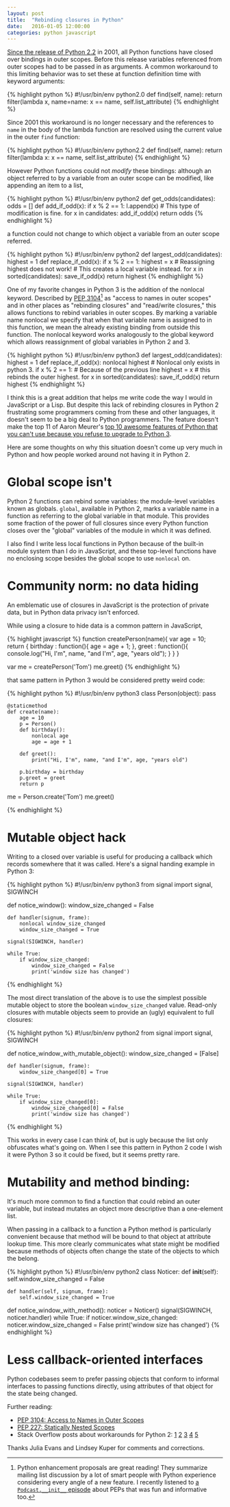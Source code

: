 ```yaml
---
layout: post
title:  "Rebinding closures in Python"
date:   2016-01-05 12:00:00
categories: python javascript
---
```


[Since the release of Python 2.2](
https://docs.python.org/3/whatsnew/2.2.html#pep-227-nested-scopes)
in 2001, all Python functions have closed over bindings in outer scopes.
Before this release variables referenced from outer scopes had to be passed in
as arguments. A common workaround to this limiting behavior
was to set these at function definition time
with keyword arguments:

{% highlight python %}
#!/usr/bin/env python2.0
def find(self, name):
    return filter(lambda x, name=name: x == name, self.list_attribute)
{% endhighlight %}

Since 2001 this workaround is no longer necessary and the references
to `name` in the body of the lambda function are resolved using the
current value in the outer `find` function:

{% highlight python %}
#!/usr/bin/env python2.2
def find(self, name):
    return filter(lambda x: x == name, self.list_attribute)
{% endhighlight %}

However Python functions could not *modify* these bindings:
although an object referred to by a variable from an outer
scope can be modified, like appending an item to a list,

{% highlight python %}
#!/usr/bin/env python2
def get_odds(candidates):
    odds = []
    def add_if_odd(x):
        if x % 2 == 1:
          l.append(x)  # This type of modification is fine.
    for x in candidates:
        add_if_odd(x)
    return odds
{% endhighlight %}

a function could not change
to which object a variable from an outer scope referred.

{% highlight python %}
#!/usr/bin/env python2
def largest_odd(candidates):
    highest = 1
    def replace_if_odd(x):
        if x % 2 == 1:
           highest = x  # Reassigning highest does not work!
                        # This creates a local variable instead.
    for x in sorted(candidates):
        save_if_odd(x)
    return highest
{% endhighlight %}

One of my favorite changes in Python 3 is the addition of the nonlocal
keyword. Described by [PEP 3104](https://www.python.org/dev/peps/pep-3104/)[^PEPs]
as "access to names in outer scopes" and in other places as "rebinding
closures" and "read/write closures," this allows functions to rebind variables
in outer scopes. By marking a variable name nonlocal we specify
that when that variable name is assigned to in this function,
we mean the already existing binding from outside this function.
The nonlocal keyword works analogously to the global keyword which
allows reassignment of global variables in Python 2 and 3.

{% highlight python %}
#!/usr/bin/env python3
def largest_odd(candidates):
    highest = 1
    def replace_if_odd(x):
        nonlocal highest  # Nonlocal only exists in python 3.
        if x % 2 == 1:  # Because of the previous line
           highest = x  # this rebinds the outer highest.
    for x in sorted(candidates):
        save_if_odd(x)
    return highest
{% endhighlight %}

I think this is a great addition that helps me write code the way I would
in JavaScript or a Lisp. But despite this lack of rebinding closures in Python
2 frustrating some programmers coming from these and other languages,
it doesn't seem to be a big deal to Python programmers.
The feature doesn't make the top 11 of Aaron Meurer's
[top 10 awesome features of Python that you can't use because you refuse to upgrade to Python 3](
https://asmeurer.github.io/python3-presentation/slides.html).

Here are some thoughts on why this situation doesn't come up
very much in Python and how people worked around not having
it in Python 2.

# Global scope isn't

Python 2 functions can rebind some variables:
the module-level variables known as globals.
`global`, available in Python 2, marks a variable name
in a function as referring to the global variable in that module.
This provides some fraction of the power of full closures
since every Python function closes over the "global" variables
of the module in which it was defined.

I also find I write less local functions in Python because of
the built-in module system than I do in JavaScript, and these
top-level functions have no enclosing scope besides the global
scope to use `nonlocal` on.

# Community norm: no data hiding

An emblematic use of closures in JavaScript
is the protection of private data,
but in Python data privacy isn't enforced.

While using a closure to hide data is a
common pattern in JavaScript,

{% highlight javascript %}
function createPerson(name){
    var age = 10;
    return {
        birthday : function(){
            age = age + 1;
        },
        greet : function(){
            console.log("Hi, I'm", name, "and I'm", age, "years old");
        }
    }
}

var me = createPerson('Tom')
me.greet()
{% endhighlight %}

that same pattern in Python 3 would be
considered pretty weird code:

{% highlight python %}
#!/usr/bin/env python3
class Person(object):
    pass

    @staticmethod
    def create(name):
        age = 10
        p = Person()
        def birthday():
            nonlocal age
            age = age + 1

        def greet():
            print("Hi, I'm", name, "and I'm", age, "years old")

        p.birthday = birthday
        p.greet = greet
        return p

me = Person.create('Tom')
me.greet()

{% endhighlight %}

# Mutable object hack

Writing to a closed over variable is useful for producing a callback
which records somewhere that it was called.
Here's a signal handing example in Python 3:

{% highlight python %}
#!/usr/bin/env python3
from signal import signal, SIGWINCH

def notice_window():
    window_size_changed = False

    def handler(signum, frame):
        nonlocal window_size_changed
        window_size_changed = True

    signal(SIGWINCH, handler)

    while True:
        if window_size_changed:
            window_size_changed = False
            print('window size has changed')
{% endhighlight %}

The most direct translation of the above is to use
the simplest possible mutable object to store
the boolean `window_size_changed` value.
Read-only closures with mutable objects seem
to provide an (ugly) equivalent to full closures:

{% highlight python %}
#!/usr/bin/env python2
from signal import signal, SIGWINCH

def notice_window_with_mutable_object():
    window_size_changed = [False]

    def handler(signum, frame):
        window_size_changed[0] = True

    signal(SIGWINCH, handler)

    while True:
        if window_size_changed[0]:
            window_size_changed[0] = False
            print('window size has changed')
{% endhighlight %}

This works in every case I can think of, but is ugly because
the list only obfuscates what's going on.
When I see this pattern in Python 2 code I wish it were Python 3
so it could be fixed, but it seems pretty rare.

# Mutability and method binding:

It's much more common to find a function that could rebind an outer variable,
but instead mutates an object more descriptive than a one-element list.

When passing in a callback to a function a Python method is
particularly convenient because that method will be bound to that object
at attribute lookup time. This more clearly communicates what state
might be modified because methods of objects often change the state of the
objects to which the belong.

{% highlight python %}
#!/usr/bin/env python2
class Noticer:
    def __init__(self):
        self.window_size_changed = False

    def handler(self, signum, frame):
        self.window_size_changed = True

def notice_window_with_method():
    noticer = Noticer()
    signal(SIGWINCH, noticer.handler)
    while True:
        if noticer.window_size_changed:
            noticer.window_size_changed = False
            print('window size has changed')
{% endhighlight %}

# Less callback-oriented interfaces

Python codebases seem to prefer passing objects that conform to informal
interfaces to passing functions directly, using attributes of that object
for the state being changed.

Further reading:

* [PEP 3104: Access to Names in Outer
  Scopes](https://www.python.org/dev/peps/pep-3104/)
* [PEP 227: Statically Nested
  Scopes](https://www.python.org/dev/peps/pep-0227/)
* Stack Overflow posts about workarounds for Python 2: [1](http://stackoverflow.com/questions/21959985/why-cant-python-increment-variable-in-closure)
  [2](http://stackoverflow.com/questions/2009402/read-write-python-closures)
  [3](http://stackoverflow.com/questions/392349/modify-bound-variables-of-a-closure-in-python)
  [4](http://stackoverflow.com/questions/12091973/python-closure-with-assigning-outer-variable-inside-inner-function)
  [5](http://stackoverflow.com/questions/8447947/is-it-possible-to-modify-variable-in-python-that-is-in-outer-but-not-global-sc)

Thanks Julia Evans and Lindsey Kuper for comments and corrections.

[^PEPs]: Python enhancement proposals are great reading! They summarize
         mailing list discussion by a lot of smart people with Python
         experience considering every angle of a new feature. I recently
         listened to [a `Podcast.__init__` episode](
         http://podcastinit.com/the-pep-talk.html) about PEPs that was
         fun and informative too.

